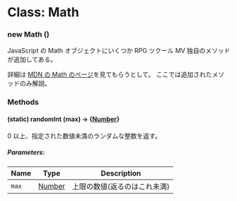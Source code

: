 # Class: Math

### new Math ()

JavaScript の Math オブジェクトにいくつか RPG ツクール MV 独自のメソッドが追加してある。

詳細は [MDN の Math のページ](https://developer.mozilla.org/ja/docs/Web/JavaScript/Reference/Global_Objects/Math)を見てもらうとして。
ここでは追加されたメソッドのみ解説。

### Methods

#### (static) randomInt (max) → {[Number](Number.md)}

0 以上、指定された数値未満のランダムな整数を返す。

##### Parameters:

| Name  | Type                | Description                  |
| ----- | ------------------- | ---------------------------- |
| `max` | [Number](Number.md) | 上限の数値(返るのはこれ未満) |
